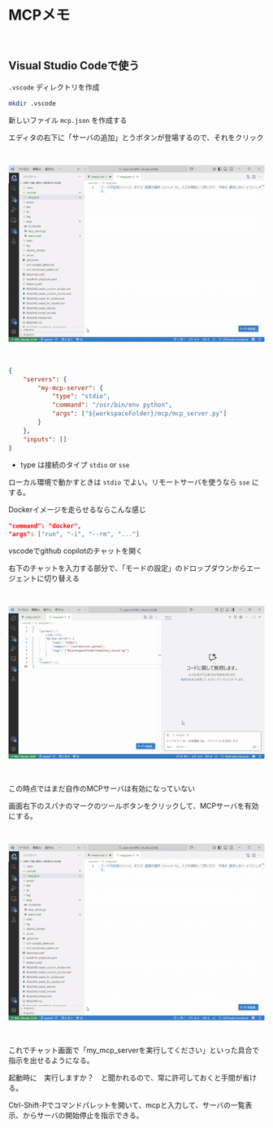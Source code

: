 # MCPメモ

<br>

## Visual Studio Codeで使う


`.vscode` ディレクトリを作成

```bash
mkdir .vscode
```

新しいファイル `mcp.json` を作成する

エディタの右下に「サーバの追加」とうボタンが登場するので、それをクリック

<br>

![vscode](/assets/mcp_vscode_workspace.gif)

<br>


```json
{
	"servers": {
		"my-mcp-server": {
			"type": "stdio",
			"command": "/usr/bin/env python",
			"args": ["${workspaceFolder}/mcp/mcp_server.py"]
		}
	},
	"inputs": []
}
```

- type は接続のタイプ `stdio` or `sse`

ローカル環境で動かすときは `stdio` でよい。リモートサーバを使うなら `sse` にする。

Dockerイメージを走らせるならこんな感じ

```json
"command": "docker",
"args": ["run", "-i", "--rm", "..."]
```

vscodeでgithub copilotのチャットを開く

右下のチャットを入力する部分で、「モードの設定」のドロップダウンからエージェントに切り替える

<br>

![agent](/assets/mcp_vscode_chat_mode.gif)

<br>


この時点ではまだ自作のMCPサーバは有効になっていない

画面右下のスパナのマークのツールボタンをクリックして、MCPサーバを有効にする。

<br>

![vscode](/assets/mcp_vscode_workspace.gif)

<br>

これでチャット画面で「my_mcp_serverを実行してください」といった具合で指示を出せるようになる。

起動時に　実行しますか？　と聞かれるので、常に許可しておくと手間が省ける。

Ctrl-Shift-Pでコマンドパレットを開いて、mcpと入力して、サーバの一覧表示、からサーバの開始停止を指示できる。